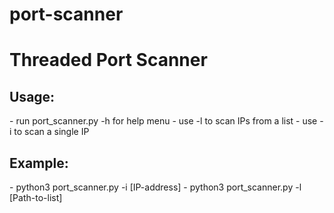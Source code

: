 # port-scanner

<h1> Threaded Port Scanner </h1>

<h2> Usage: </h2>
- run port_scanner.py -h for help menu
- use -l to scan IPs from a list
- use -i to scan a single IP


<h2> Example: </h2>
- python3 port_scanner.py -i [IP-address]
- python3 port_scanner.py -l [Path-to-list]
